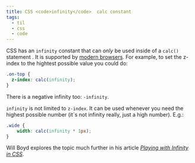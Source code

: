 ```yaml
---
title: CSS <code>infinity</code>  calc constant
tags: 
  - til
  - css
  - code
---
```

CSS has an `infinity` constant that can *only* be used inside of a `calc()` statement . It is supported by [modern browsers](https://caniuse.com/mdn-css_types_calc-constant_infinity). For example, to set the z-index to the hightest possible value you could do:

```css
.on-top {
  z-index: calc(infinity);
}
```

There is a negative infinity too: `-infinity`.

`infinity` is not limited to `z-index`. It can be used whenever you need the highest possible number (it´s not infinity really, just a high number). E.g.:

```css
.wide {
	width: calc(infinity * 1px);
}
```

Will Boyd explores the topic much further in his article [<cite>Playing with Infinity in CSS</cite>](https://codersblock.com/blog/playing-with-infinity-in-css/).